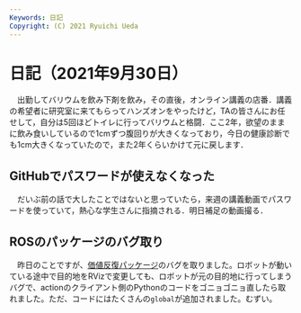 ```yaml
---
Keywords: 日記
Copyright: (C) 2021 Ryuichi Ueda
---
```


# 日記（2021年9月30日）

　出勤してバリウムを飲み下剤を飲み，その直後，オンライン講義の店番．講義の希望者に研究室に来てもらってハンズオンをやったけど，TAの皆さんにお任せして，自分は5回ほどトイレに行ってバリウムと格闘．ここ2年，欲望のままに飲み食いしているので1cmずつ腹回りが大きくなっており，今日の健康診断でも1cm大きくなっていたので，また2年くらいかけて元に戻します．

## GitHubでパスワードが使えなくなった

　だいぶ前の話で大したことではないと思っていたら，来週の講義動画でパスワードを使っていて，熱心な学生さんに指摘される．明日補足の動画撮る．

## ROSのパッケージのバグ取り

　昨日のことですが、[価値反復パッケージ](https://github.com/ryuichiueda/value_iteration)のバグを取りました。ロボットが動いている途中で目的地をRVizで変更しても、ロボットが元の目的地に行ってしまうバグで、actionのクライアント側のPythonのコードをゴニョゴニョ直したら取れました。ただ、コードにはたくさんの`global`が追加されました。むずい。

